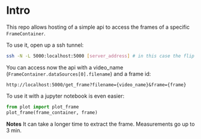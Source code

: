 # Intro
This repo allows hosting of a simple api to access the frames of a specific `FrameContainer`.

To use it, open up a ssh tunnel:
```bash
ssh -N -L 5000:localhost:5000 [server_address] # in this case the flip server
```

You can access now the api with a video\_name (`FrameContainer.dataSources[0].filename`) and a frame id:
```
http://localhost:5000/get_frame?filename={video_name}&frame={frame}
```

To use it with a jupyter notebook is even easier:
```python
from plot import plot_frame
plot_frame(frame_container, frame)
```

**Notes**
It can take a longer time to extract the frame. Measurements go up to 3 min.
